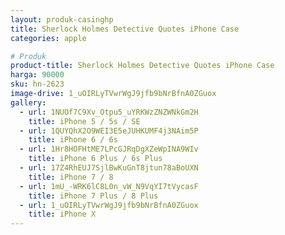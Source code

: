 ```yaml
---
layout: produk-casinghp
title: Sherlock Holmes Detective Quotes iPhone Case
categories: apple

# Produk
product-title: Sherlock Holmes Detective Quotes iPhone Case
harga: 90000
sku: hn-2623
image-drive: 1_uOIRLyTVwrWgJ9jfb9bNrBfnA0ZGuox
gallery:
  - url: 1NUOf7C9Xv_Otpu5_uYRKWzZNZWNkGm2H
    title: iPhone 5 / 5s / SE
  - url: 1QUYQhX2O9WEI3E5eJUHKUMF4j3NAim5P
    title: iPhone 6 / 6s
  - url: 1Hr8HOFHtME7LPcGJRqDgXZeWpINA9WIv
    title: iPhone 6 Plus / 6s Plus
  - url: 17Z4RhEUJ7SjlBwKuGnT8jtun78aBoUXN
    title: iPhone 7 / 8
  - url: 1mU_-WRK6lC8L0n_vW_N9VqYI7tVycasF
    title: iPhone 7 Plus / 8 Plus
  - url: 1_uOIRLyTVwrWgJ9jfb9bNrBfnA0ZGuox
    title: iPhone X
---
```

